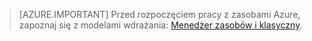 > [AZURE.IMPORTANT] Przed rozpoczęciem pracy z zasobami Azure, zapoznaj się z modelami wdrażania: [Menedżer zasobów i klasyczny](../articles/resource-manager-deployment-model.md).